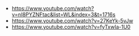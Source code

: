 - https://www.youtube.com/watch?v=nI8PYZNFtac&list=WL&index=3&t=1716s
- https://www.youtube.com/watch?v=27KeYk-5vJw
- https://www.youtube.com/watch?v=fyTxwIa-1U0
